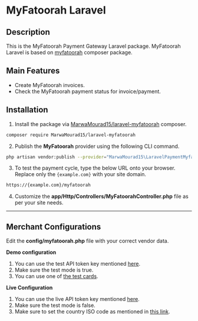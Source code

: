 # MyFatoorah Laravel

## Description
This is the MyFatoorah Payment Gateway Laravel package. 
MyFatoorah Laravel is based on [myfatoorah](https://packagist.org/packages/myfatoorah/laravel-package) composer package. 

## Main Features

* Create MyFatoorah invoices.
* Check the MyFatoorah payment status for invoice/payment.

## Installation
1. Install the package via [MarwaMourad15/laravel-myfatoorah](https://github.com/MarwaMourad15/laravel-myfatoorah) composer.

```bash
composer require MarwaMourad15/laravel-myfatoorah
```

2. Publish the **MyFatoorah** provider using the following CLI command.

```bash
php artisan vendor:publish --provider="MarwaMourad15\LaravelPaymentMyfatoorah\MyFatoorahServiceProvider" --tag="myfatoorah"
```

3. To test the payment cycle, type the below URL onto your browser. Replace only the `{example.com}` with your site domain.

```bash
https://{example.com}/myfatoorah
```

4. Customize the **app/Http/Controllers/MyFatoorahController.php** file as per your site needs.

<hr>

## Merchant Configurations

Edit the **config/myfatoorah.php** file with your correct vendor data.

**Demo configuration**
1. You can use the test API token key mentioned [here](https://myfatoorah.readme.io/docs/test-token).
2. Make sure the test mode is true.
3. You can use one of [the test cards](https://myfatoorah.readme.io/docs/test-cards).

**Live Configuration**
1. You can use the live API token key mentioned [here](https://myfatoorah.readme.io/docs/live-token).
2. Make sure the test mode is false.
3. Make sure to set the country ISO code as mentioned in [this link](https://myfatoorah.readme.io/docs/iso-lookups).
